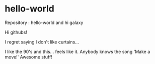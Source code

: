 # hello-world
Repository : hello-world and hi galaxy

Hi githubs!

I regret saying I don't like curtains...

I like the 90's and this... feels like it.
Anybody knows the song 'Make a move!' Awesome stuff!


